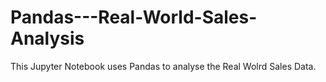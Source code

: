 # Pandas---Real-World-Sales-Analysis
This Jupyter Notebook uses Pandas to analyse the Real Wolrd Sales Data.
